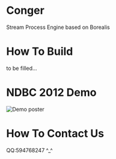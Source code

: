 Conger 
===============

Stream Process Engine based on Borealis

# How To Build

to be filled...


# NDBC 2012 Demo
![Demo poster](https://raw.github.com/dhu/conger/master/ndbc/NDBC-poster.jpg)


# How To Contact Us
QQ:594768247  ^_^
